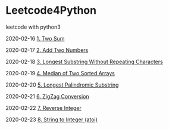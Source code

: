 # Leetcode4Python

leetcode with python3 

2020-02-16 [1. Two Sum](https://leetcode-cn.com/problems/two-sum/)

2020-02-17 [2. Add Two Numbers](https://leetcode-cn.com/problems/add-two-numbers/)

2020-02-18 [3. Longest Substring Without Repeating Characters](https://leetcode-cn.com/problems/longest-substring-without-repeating-characters/)

2020-02-19 [4. Median of Two Sorted Arrays](https://leetcode-cn.com/problems/median-of-two-sorted-arrays/)

2020-02-20 [5. Longest Palindromic Substring](https://leetcode-cn.com/problems/longest-palindromic-substring/)

2020-02-21 [6. ZigZag Conversion](https://leetcode-cn.com/problems/zigzag-conversion/)

2020-02-22 [7. Reverse Integer](https://leetcode-cn.com/problems/reverse-integer/)

2020-02-23 [8. String to Integer (atoi)](https://leetcode-cn.com/problems/string-to-integer-atoi/)